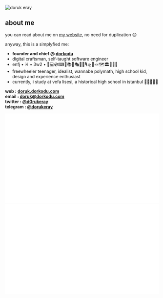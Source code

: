 ![doruk eray](https://raw.githubusercontent.com/dorukeray/artwork/main/Branding%20%26%20Logo%20Designs/Doruk%20Eray/dorukeray-M.png)

## about me
you can read about me on [my website](https://doruk.dorkodu.com), no need for duplication 😉

anyway, this is a simplyfied me:

- **founder and chief @ [dorkodu](https://dorkodu.com)**
- digital craftsman, self-taught software engineer
- enfj • ♓ • 3w2 • 🤩💻💿⌨💸📚🎨🎭🎶🎸🎙🛸👻🪢🗺🏛🗽🍦🍃
- freewheeler teenager, idealist, wannabe polymath, high school kid, design and experience enthusiast
- currently, i study at vefa lisesi, a historical high school in istanbul 🏫💚🤍🇹🇷


**web :** **[doruk.dorkodu.com](https://doruk.dorkodu.com)**<br>**email : [doruk@dorkodu.com](mailto:doruk@dorkodu.com)**<br>**twitter : [@d0rukeray](https://twitter.com/d0rukeray)**<br>**telegram : [@dorukeray](https://t.me/dorukeray)**

![Portfolio Overview](https://raw.githubusercontent.com/dorukeray/github-stats/master/generated/overview.svg#gh-light-mode-only)
![Language Overview](https://raw.githubusercontent.com/dorukeray/github-stats/master/generated/languages.svg#gh-light-mode-only)
